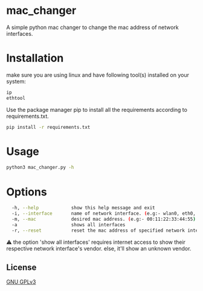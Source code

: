 # mac_changer
A simple python mac changer to change the mac address of network interfaces.

# Installation
make sure you are using linux and have following tool(s) installed on your system:
```bash
ip
ethtool
```

Use the package manager pip to install all the requirements according to requirements.txt.
```bash
pip install -r requirements.txt
```

# Usage
```bash
python3 mac_changer.py -h
```

# Options
```bash
  -h, --help            show this help message and exit
  -i, --interface       name of network interface. (e.g:- wlan0, eth0, etc..)
  -m, --mac             desired mac address. (e.g:- 00:11:22:33:44:55)
  -a                    shows all interfaces
  -r, --reset           reset the mac address of specified network interfac
```
⚠️ the option 'show all interfaces' requires internet access to show their respective network interface's vendor. else, it'll show an unknown vendor.

## License
[GNU GPLv3](https://choosealicense.com/licenses/gpl-3.0/)
